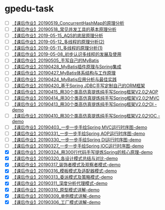 # gpedu-task
- [ ] [【课后作业】20190519_ConcurrentHashMap的原理分析]()
- [ ] [【课后作业】20190518_常见并发工具的基本原理分析]()
- [ ] [【课后作业】2019-05-15_AQS的底层原理分析]()
- [ ] [【课后作业】2019-05-12_多线程的原理分析(2)]()
- [ ] [【课后作业】2019-05-11_多线程的原理分析(1)]()
- [ ] [【课后作业】2019-05-08_初步认识多线程的发展及使用]()
- [ ] [【课后作业】20190505_手写自己的MyBatis]()
- [ ] [【课后作业】20190428_MyBatis插件原理与Spring集成]()
- [ ] [【课后作业】20190427_MyBatis体系结构与工作原理]()
- [ ] [【课后作业】20190424_MyBatis应用分析与最佳实践]()
- [ ] [【课后作业】20190420_基于Spring JDBC手写定制自己的ORM框架]()
- [ ] [【课后作业】20190415_用30个类高仿真提炼纯手写Spring框架V2.0之AOP]()
- [ ] [【课后作业】20190414_用30个类高仿真提炼纯手写Spring框架V2.0之MVC]()
- [ ] [【课后作业】20190413_用30个类高仿真提炼纯手写Spring框架V2.0之DI
-demo](https://github.com/bobit/gpedu-task/tree/master/demo-spring-mini)
- [ ] [【课后作业】20190410_用30个类高仿真提炼纯手写Spring框架V2.0之IOC
-demo](https://github.com/bobit/gpedu-task/tree/master/demo-spring-mini)
- [ ] [【课后作业】20190403_一步一步手绘Spring MVC运行时序图-demo]()
- [ ] [【课后作业】20190331_一步一步手绘Spring AOP运行时序图-demo]()
- [ ] [【课后作业】20190330_一步一步手绘Spring DI运行时序图-demo]()
- [ ] [【课后作业】20190327_一步一步手绘Spring IOC运行时序图-demo]()
- [x] [【课后作业】20190324_用300行代码手写提炼Spring的核心原理-demo](https://github.com/bobit/gpedu-task/tree/master/demo-spring)
- [x] [【课后作业】20190320_各设计模式总结与对比-demo](https://github.com/bobit/gpedu-task/tree/master/demo-designpattern)
- [x] [【课后作业】20190317_装饰者模式及观察者模式-demo](https://github.com/bobit/gpedu-task/tree/master/demo-designpattern/src/main/java/com/demo/designpattern/decorator)
- [x] [【课后作业】20190316_模板模式及适配器模式-demo](https://github.com/bobit/gpedu-task/tree/master/demo-designpattern/src/main/java/com/demo/designpattern/adapter)
- [x] [【课后作业】20190313_委派模式及策略模式-demo](https://github.com/bobit/gpedu-task/tree/master/demo-designpattern/src/main/java/com/demo/designpattern/strategy)
- [x] [【课后作业】20190311_深度分析代理模式-demo](https://github.com/bobit/gpedu-task/tree/master/demo-designpattern/src/main/java/com/demo/designpattern/proxy)
- [x] [【课后作业】20190310_原型模式详解-demo](https://github.com/bobit/gpedu-task/tree/master/demo-designpattern/src/main/java/com/demo/designpattern/prototype)
- [x] [【课后作业】20190309_单例模式详解-demo](https://github.com/bobit/gpedu-task/tree/master/demo-designpattern/src/main/java/com/demo/designpattern/singleton)
- [x] [【课后作业】20190306_工厂模式详解-demo](https://github.com/bobit/gpedu-task/tree/master/demo-designpattern/src/main/java/com/demo/designpattern/factorymethod)
